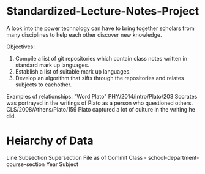 Standardized-Lecture-Notes-Project
==================================

A look into the power technology can have to bring together scholars from many disciplines to help each other discover new knowledge.

Objectives:
1. Compile a list of git repositories which contain class notes written in standard mark up languages.
2. Establish a list of suitable mark up languages.
3. Develop an algorithm that sifts through the repositories and relates subjects to eachother.

Examples of relationships: "Word Plato"
PHY/2014/Intro/Plato/203 Socrates was portrayed in the writings of Plato as a person who questioned others.
CLS/2008/Athens/Plato/159 Plato captured a lot of culture in the writing he did.

# Heiarchy of Data
Line
Subsection
Supersection
File
as of Commit
Class - school-department-course-section
Year
Subject


